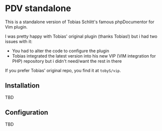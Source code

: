 # PDV standalone

This is a standalone version of Tobias Schlitt's famous phpDocumentor for Vim plugin.

I was pretty happy with Tobias' original plugin (thanks Tobias!) but i had two issues
with it:

 * You had to alter the code to configure the plugin
 * Tobias integrated the latest version into his new VIP (VIM integration for PHP)
repository but i didn't need/want the rest in there

If you prefer Tobias' original repo, you find it at `tobyS/vip`.

## Installation

TBD

## Configuration

TBD
